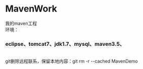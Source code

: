 # MavenWork
我的maven工程</br>
环境：<H3>eclipse、tomcat7、jdk1.7、mysql、maven3.5、</H3>
</br>
git删除远程联系，保留本地内容：git rm -r --cached MavenDemo
